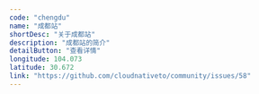 ```yaml
---
code: "chengdu"
name: "成都站"
shortDesc: "关于成都站"
description: "成都站的简介"
detailButton: "查看详情"
longitude: 104.073
latitude: 30.672
link: "https://github.com/cloudnativeto/community/issues/58"
---
```

